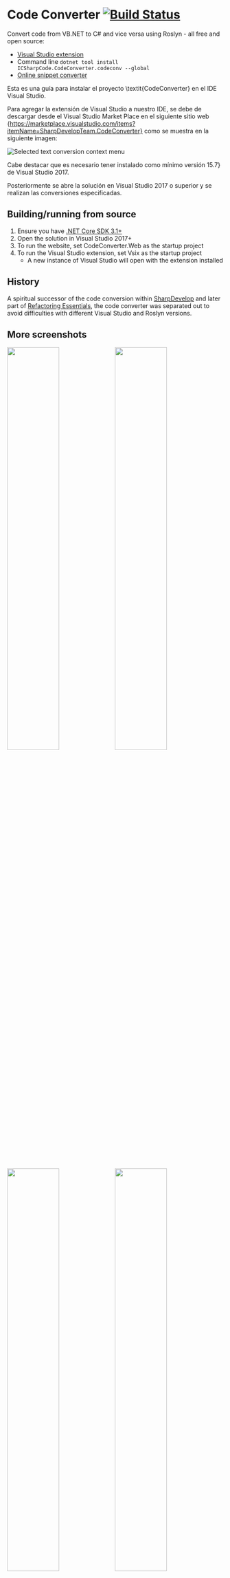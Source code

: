 # Code Converter [![Build Status](https://icsharpcode.visualstudio.com/icsharpcode-pipelines/_apis/build/status/icsharpcode.CodeConverter?branchName=master)](https://icsharpcode.visualstudio.com/icsharpcode-pipelines/_build?definitionId=2&statusFilter=succeeded&repositoryFilter=2&branchFilter=32)


Convert code from VB.NET to C# and vice versa using Roslyn - all free and open source:
* [Visual Studio extension](https://marketplace.visualstudio.com/items?itemName=SharpDevelopTeam.CodeConverter)
* Command line `dotnet tool install ICSharpCode.CodeConverter.codeconv --global`
* [Online snippet converter](https://codeconverter.icsharpcode.net/)

Esta es una guía para instalar el proyecto \textit{CodeConverter} en el IDE Visual Studio.


Para agregar la extensión de Visual Studio a nuestro IDE, se debe de descargar desde el Visual Studio Market Place en el siguiente sitio web \{https://marketplace.visualstudio.com/items?itemName=SharpDevelopTeam.CodeConverter} como se muestra en la siguiente imagen:

<p>
<img title="Selected text can be converted" alt="Selected text conversion context menu" src="https://github.com/icsharpcode/CodeConverter/raw/master/.github/img/vbToCsSelection.png" />
</p>


Cabe destacar que es necesario tener instalado como mínimo versión 15.7} de Visual Studio 2017.


Posteriormente se abre la solución en Visual Studio 2017 o superior y se realizan las conversiones especificadas.


## Building/running from source
1. Ensure you have [.NET Core SDK 3.1+](https://dotnet.microsoft.com/download/dotnet-core/3.1)
2. Open the solution in Visual Studio 2017+
3. To run the website, set CodeConverter.Web as the startup project
4. To run the Visual Studio extension, set Vsix as the startup project
   * A new instance of Visual Studio will open with the extension installed

##  History
A spiritual successor of the code conversion within [SharpDevelop](https://github.com/icsharpcode/SharpDevelop) and later part of [Refactoring Essentials](https://github.com/icsharpcode/RefactoringEssentials), the code converter was separated out to avoid difficulties with different Visual Studio and Roslyn versions.

## More screenshots
<p float="left">
  <img src="https://github.com/icsharpcode/CodeConverter/raw/master/.github/img/solution.png" width="49%" />
  <img src="https://github.com/icsharpcode/CodeConverter/raw/master/.github/img/vbToCsFile.png" width="49%" /> 
  <img src="https://github.com/icsharpcode/CodeConverter/raw/master/.github/img/vbToCsProject.png" width="49%" /> 
  <img src="https://github.com/icsharpcode/CodeConverter/raw/master/.github/img/csToVbProject.png" width="49%" /> 
</p>
